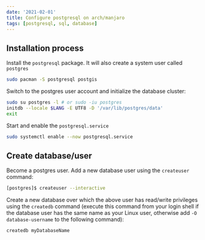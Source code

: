 ```yaml
---
date: '2021-02-01'
title: Configure postgresql on arch/manjaro
tags: [postgresql, sql, database]
---
```


## Installation process

Install the `postgresql` package. It will also create a system user called `postgres`

```bash
sudo pacman -S postgresql postgis
```

Switch to the postgres user account and initialize the database cluster:

```bash
sudo su postgres -l # or sudo -iu postgres
initdb --locale $LANG -E UTF8 -D '/var/lib/postgres/data'
exit
```

Start and enable the `postgresql.service`

```bash
sudo systemctl enable --now postgresql.service
```

## Create database/user

Become a postgres user. Add a new database user using the `createuser` command:

```bash
[postgres]$ createuser --interactive
```

Create a new database over which the above user has read/write privileges using the `createdb` command (execute this command from your login shell if the database user has the same name as your Linux user, otherwise add `-O database-username` to the following command):

```bash
createdb myDatabaseName
```

